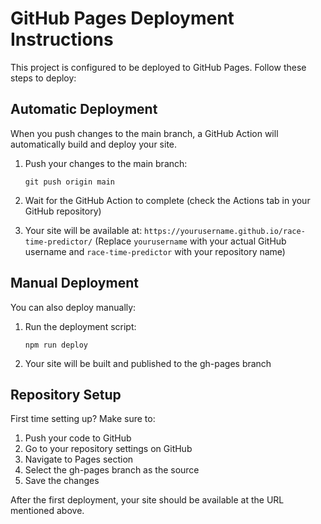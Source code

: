 
# GitHub Pages Deployment Instructions

This project is configured to be deployed to GitHub Pages. Follow these steps to deploy:

## Automatic Deployment

When you push changes to the main branch, a GitHub Action will automatically build and deploy your site.

1. Push your changes to the main branch:
   ```
   git push origin main
   ```

2. Wait for the GitHub Action to complete (check the Actions tab in your GitHub repository)

3. Your site will be available at: `https://yourusername.github.io/race-time-predictor/`
   (Replace `yourusername` with your actual GitHub username and `race-time-predictor` with your repository name)

## Manual Deployment

You can also deploy manually:

1. Run the deployment script:
   ```
   npm run deploy
   ```

2. Your site will be built and published to the gh-pages branch

## Repository Setup

First time setting up? Make sure to:

1. Push your code to GitHub
2. Go to your repository settings on GitHub
3. Navigate to Pages section
4. Select the gh-pages branch as the source
5. Save the changes

After the first deployment, your site should be available at the URL mentioned above.
